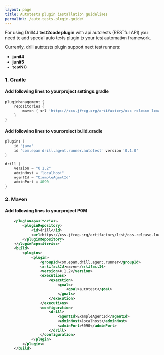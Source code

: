 ```yaml
---
layout: page
title: Autotests plugin installation guidelines
permalink: /auto-tests-plugin-guide/
---
```


For using Drill4J **test2code plugin** with api autotests (RESTful API) you need to add 
special auto tests plugin to your test automation framework.

Currently, drill autotests plugin support next test runners:
* **junit4**
* **junit5**
* **testNG**

### 1. Gradle
#### Add following lines to your project **settings.gradle**
```groovy
pluginManagement {
    repositories {
        maven { url 'https://oss.jfrog.org/artifactory/oss-release-local' }
    }
}
```
#### Add following lines to your project **build.gradle**
```groovy
plugins {
    id 'java'
    id 'com.epam.drill.agent.runner.autotest' version '0.1.0'
}
```
```groovy
drill {
    version = "0.1.2"
    adminHost = "localhost"
    agentId = "ExampleAgentId"
    adminPort = 8090
}
```

### 2. Maven
#### Add following lines to your project **POM**
```xml
    <pluginRepositories>
        <pluginRepository>
            <id>drill</id>
            <url>https://oss.jfrog.org/artifactory/list/oss-release-local</url>
        </pluginRepository>
    </pluginRepositories>
    <build>
        <plugins>
            <plugin>
                <groupId>com.epam.drill.agent.runner</groupId>
                <artifactId>maven</artifactId>
                <version>0.1.2</version>
                <executions>
                    <execution>
                        <goals>
                            <goal>autotest</goal>
                        </goals>
                    </execution>
                </executions>
                <configuration>
                    <drill>
                        <agentId>ExampleAgentId</agentId>
                        <adminHost>localhost</adminHost>
                        <adminPort>8090</adminPort>
                    </drill>
                </configuration>
            </plugin>
        </plugins>
    </build>
```
